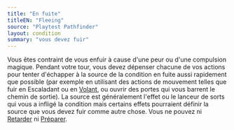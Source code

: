```yaml
---
title: "En fuite"
titleEN: "Fleeing"
source: "Playtest Pathfinder"
layout: condition
summary: "vous devez fuir"
---
```


Vous êtes contraint de vous enfuir à cause d'une peur ou d'une compulsion magique. Pendant votre tour, vous devez dépenser chacune de vos actions pour tenter d'échapper à la source de la condition en fuite aussi rapidement que possible (par exemple en utilisant des actions de mouvement telles que fuir en Escaladant ou en [Volant](/ch9-jouer-à-pathfinder/actions-de-base.html#voler), ou ouvrir des portes qui vous barrent le chemin de sortie). La source est généralement l'effet ou le lanceur de sorts qui vous a infligé la condition mais certains effets pourraient définir la source que vous devez fuir comme autre chose. Vous ne pouvez ni [Retarder](/ch9-jouer-à-pathfinder/actions-de-base.html#retarder) ni [Préparer](/ch9-jouer-à-pathfinder/actions-de-base.html#préparer).